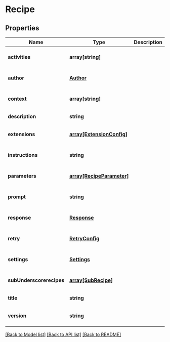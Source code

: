 # Recipe

## Properties
Name | Type | Description | Notes
------------ | ------------- | ------------- | -------------
**activities** | **array[string]** |  | [optional] [default to null]
**author** | [**Author**](Author.md) |  | [optional] [default to null]
**context** | **array[string]** |  | [optional] [default to null]
**description** | **string** |  | [default to null]
**extensions** | [**array[ExtensionConfig]**](ExtensionConfig.md) |  | [optional] [default to null]
**instructions** | **string** |  | [optional] [default to null]
**parameters** | [**array[RecipeParameter]**](RecipeParameter.md) |  | [optional] [default to null]
**prompt** | **string** |  | [optional] [default to null]
**response** | [**Response**](Response.md) |  | [optional] [default to null]
**retry** | [**RetryConfig**](RetryConfig.md) |  | [optional] [default to null]
**settings** | [**Settings**](Settings.md) |  | [optional] [default to null]
**subUnderscorerecipes** | [**array[SubRecipe]**](SubRecipe.md) |  | [optional] [default to null]
**title** | **string** |  | [default to null]
**version** | **string** |  | [optional] [default to null]

[[Back to Model list]](../README.md#documentation-for-models) [[Back to API list]](../README.md#documentation-for-api-endpoints) [[Back to README]](../README.md)


